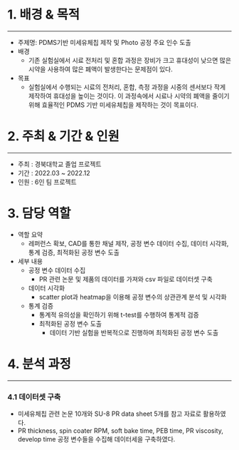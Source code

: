 # 1. 배경 & 목적
---
+ 주제명: PDMS기반 미세유체칩 제작 및 Photo 공정 주요 인수 도출
+ 배경
    + 기존 실험실에서 시료 전처리 및 혼합 과정은 장비가 크고 휴대성이 낮으면 많은 시약을 사용하여 많은 폐액이 발생한다는 문제점이 있다.
+ 목표
  + 실험실에서 수행되는 시료의 전처리, 혼합, 측정 과정을 시중의 센서보다 작게 제작하여 휴대성을 높이는 것이다. 이 과정속에서 시료나 시약의 폐액을 줄이기 위해 효율적인 PDMS 기반 미세유체칩을 제작하는 것이 목표이다.

# 2. 주최 & 기간 & 인원
---
+ 주최 : 경북대학교 졸업 프로젝트
+ 기간 : 2022.03 ~ 2022.12
+ 인원 : 6인 팀 프로젝트

# 3. 담당 역할
+ 역할 요약
  + 레퍼런스 확보, CAD를 통한 채널 제작, 공정 변수 데이터 수집, 데이터 시각화, 통계 검증, 최적화된 공정 변수 도출
+ 세부 내용
  + 공정 변수 데이터 수집
    + PR 관련 논문 및 제품의 데이터를 가져와 csv 파일로 데이터셋 구축
  + 데이터 시각화
    + scatter plot과 heatmap을 이용해 공정 변수의 상관관계 분석 및 시각화
  + 통계 검증
      + 통계적 유의성을 확인하기 위해 t-test를 수행하여 통계적 검증
    + 최적화된 공정 변수 도출
        + 데이터 기반 실험을 반복적으로 진행하며 최적화된 공정 변수 도출
     
# 4. 분석 과정
---
### 4.1 데이터셋 구축
+ 미세유체칩 관련 논문 10개와 SU-8 PR data sheet 5개를 참고 자료로 활용하였다.
+ PR thickness, spin coater RPM, soft bake time, PEB time, PR viscosity, develop time 공정 변수들을 수집해 데이터세을 구축하였다.

